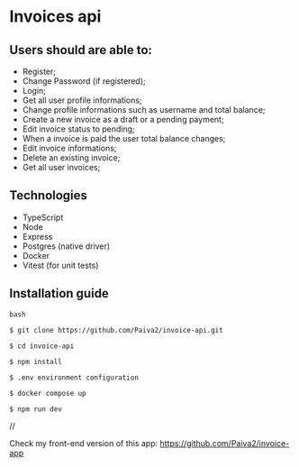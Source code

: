 # Invoices api

## Users should are able to:

- Register;
- Change Password (if registered);
- Login;
- Get all user profile informations;
- Change profile informations such as username and total balance;
- Create a new invoice as a draft or a pending payment;
- Edit invoice status to pending;
- When a invoice is paid the user total balance changes;
- Edit invoice informations;
- Delete an existing invoice;
- Get all user invoices;

## Technologies

- TypeScript
- Node
- Express
- Postgres (native driver)
- Docker
- Vitest (for unit tests)

## Installation guide

```
bash

$ git clone https://github.com/Paiva2/invoice-api.git

$ cd invoice-api

$ npm install

$ .env environment configuration

$ docker compose up

$ npm run dev

```

//

Check my front-end version of this app: https://github.com/Paiva2/invoice-app
